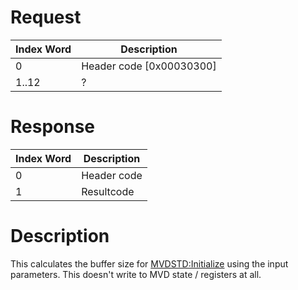 # Request

| Index Word | Description                |
|------------|----------------------------|
| 0          | Header code \[0x00030300\] |
| 1..12      | ?                          |

# Response

| Index Word | Description |
|------------|-------------|
| 0          | Header code |
| 1          | Resultcode  |

# Description

This calculates the buffer size for
[MVDSTD:Initialize](MVDSTD:Initialize "wikilink") using the input
parameters. This doesn't write to MVD state / registers at all.